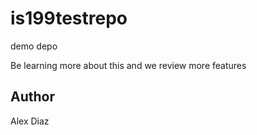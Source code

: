 # is199testrepo
demo depo 

Be learning more about this and we review more features

## Author

Alex Diaz
